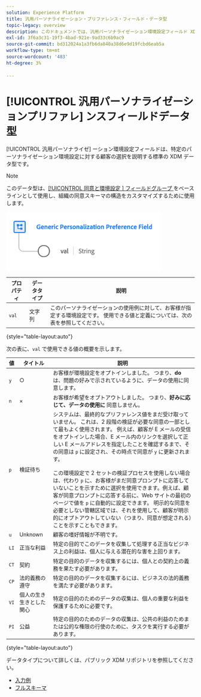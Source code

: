 ```yaml
---
solution: Experience Platform
title: 汎用パーソナライゼーション・プリファレンス・フィールド・データ型
topic-legacy: overview
description: このドキュメントでは、汎用パーソナライゼーション環境設定フィールド XDM データ型の概要を説明します。
exl-id: 3f6a3c31-19f3-4bad-921e-9ad33c6b9ac9
source-git-commit: bd312024a1a3fb6da840a38d6e9d19fcbd6eab5a
workflow-type: tm+mt
source-wordcount: '483'
ht-degree: 3%

---
```


# [!UICONTROL 汎用パーソナライゼーションプリファレ] ンスフィールドデータ型

[!UICONTROL 汎用パーソナライゼ] ーション環境設定フィールドは、特定のパーソナライゼーション環境設定に対する顧客の選択を説明する標準の XDM データ型です。

>[!NOTE]
>
>このデータ型は、[[!UICONTROL  同意と環境設定 ] フィールドグループ ](../field-groups/profile/consents.md) をベースラインとして使用し、組織の同意スキーマの構造をカスタマイズするために使用します。

![](../images/data-types/personalization-field.png)

| プロパティ | データタイプ | 説明 |
| --- | --- | --- |
| `val` | 文字列 | このパーソナライゼーションの使用例に対して、お客様が指定する環境設定です。 使用できる値と定義については、次の表を参照してください。 |

{style=&quot;table-layout:auto&quot;}

次の表に、`val` で使用できる値の概要を示します。

| 値 | タイトル | 説明 |
| --- | --- | --- |
| `y` | ○ | お客様が環境設定をオプトインしました。 つまり、**do** は、問題の好みで示されているように、データの使用に同意します。 |
| `n` | × | お客様が希望をオプトアウトしました。 つまり、**好みに応じて、データの使用に** 同意しません。 |
| `p` | 検証待ち | システムは、最終的なプリファレンス値をまだ受け取っていません。 これは、2 段階の検証が必要な同意の一部として最もよく使用されます。 例えば、顧客が E メールの受信をオプトインした場合、E メール内のリンクを選択して正しい E メールアドレスを指定したことを確認するまで、その同意は `p` に設定され、その時点で同意が `y` に更新されます。<br><br>この環境設定で 2 セットの検証プロセスを使用しない場合は、代わり `p` に、お客様がまだ同意プロンプトに応答していないことを示すために選択を使用できます。例えば、顧客が同意プロンプトに応答する前に、Web サイトの最初のページで値を `p` に自動的に設定できます。 明示的な同意を必要としない管轄区域では、それを使用して、顧客が明示的にオプトアウトしていない（つまり、同意が想定される）ことを示すこともできます。 |
| `u` | Unknown | 顧客の嗜好情報が不明です。 |
| `LI` | 正当な利益 | 特定の目的でこのデータを収集して処理する正当なビジネス上の利益は、個人に与える潜在的な害を上回ります。 |
| `CT` | 契約 | 特定の目的のデータを収集するには、個人との契約上の義務を果たす必要があります。 |
| `CP` | 法的義務の遵守 | 特定の目的のデータを収集するには、ビジネスの法的義務を満たす必要があります。 |
| `VI` | 個人の生き生きとした関心 | 特定の目的のためのデータの収集は、個人の重要な利益を保護するために必要です。 |
| `PI` | 公益 | 特定の目的のためのデータの収集は、公共の利益のためまたは公的な権限の行使のために、タスクを実行する必要があります。 |

{style=&quot;table-layout:auto&quot;}

データタイプについて詳しくは、パブリック XDM リポジトリを参照してください。

* [入力例](https://github.com/adobe/xdm/blob/master/components/datatypes/consent/personalization-field.example.1.json)
* [フルスキーマ](https://github.com/adobe/xdm/blob/master/components/datatypes/consent/personalization-field.schema.json)
